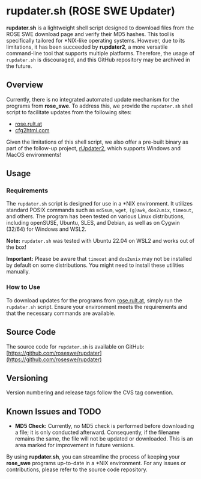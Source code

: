# rupdater.sh (ROSE SWE Updater)

**rupdater.sh** is a lightweight shell script designed to download files from the ROSE SWE download page and verify their MD5 hashes. This tool is specifically tailored for *NIX-like operating systems. However, due to its limitations, it has been succeeded by **rupdater2**, a more versatile command-line tool that supports multiple platforms. Therefore, the usage of `rupdater.sh` is discouraged, and this GitHub repository may be archived in the future.

## Overview

Currently, there is no integrated automated update mechanism for the programs from **rose_swe**. To address this, we provide the `rupdater.sh` shell script to facilitate updates from the following sites:

- [rose.rult.at](http://rose.rult.at/)
- [cfg2html.com](http://www.cfg2html.com)

Given the limitations of this shell script, we also offer a pre-built binary as part of the follow-up project, [rUpdater2](https://github.com/roseswe/rupdater2), which supports Windows and MacOS environments!

## Usage

### Requirements

The `rupdater.sh` script is designed for use in a *NIX environment. It utilizes standard POSIX commands such as `md5sum`, `wget`, `(g)awk`, `dos2unix`, `timeout`, and others. The program has been tested on various Linux distributions, including openSUSE, Ubuntu, SLES, and Debian, as well as on Cygwin (32/64) for Windows and WSL2.

**Note:** `rupdater.sh` was tested with Ubuntu 22.04 on WSL2 and works out of the box!

**Important:** Please be aware that `timeout` and `dos2unix` may not be installed by default on some distributions. You might need to install these utilities manually.

### How to Use

To download updates for the programs from [rose.rult.at](http://rose.rult.at), simply run the `rupdater.sh` script. Ensure your environment meets the requirements and that the necessary commands are available.

## Source Code

The source code for `rupdater.sh` is available on GitHub: [https://github.com/roseswe/rupdater](https://github.com/roseswe/rupdater)

## Versioning

Version numbering and release tags follow the CVS tag convention.

## Known Issues and TODO

- **MD5 Check:** Currently, no MD5 check is performed before downloading a file; it is only conducted afterward. Consequently, if the filename remains the same, the file will not be updated or downloaded. This is an area marked for improvement in future versions.

By using **rupdater.sh**, you can streamline the process of keeping your **rose_swe** programs up-to-date in a *NIX environment. For any issues or contributions, please refer to the source code repository.

<!--
vim:set fileencoding=utf8 fileformat=unix filetype=gfm tabstop=2 expandtab:
$Id: README.md,v 1.13 2025/05/30 08:55:57 ralph Exp $
-->
